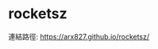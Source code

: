 # rocketsz
連結路徑: <a href="https://arx827.github.io/rocketsz/">https://arx827.github.io/rocketsz/</a>
